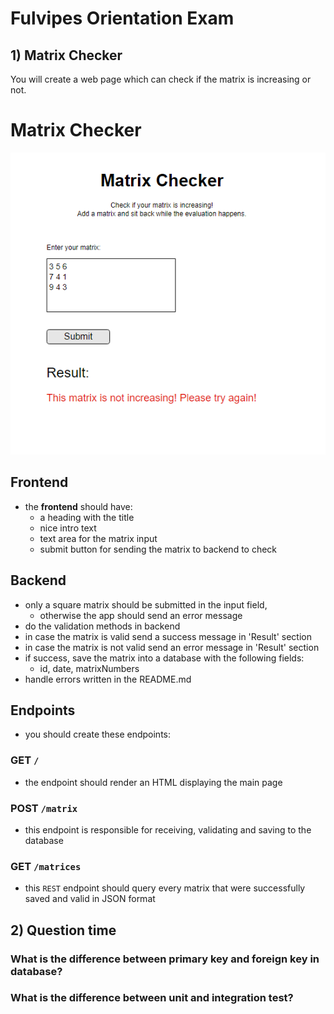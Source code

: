 # Fulvipes Orientation Exam

## 1) Matrix Checker

You will create a web page which can check if the matrix is increasing or not.

# Matrix Checker

![main](assets/index.png)

## Frontend

  - the **frontend** should have:
    - a heading with the title
    - nice intro text
    - text area for the matrix input
    - submit button for sending the matrix to backend to check


## Backend

  - only a square matrix should be submitted in the input field,
    - otherwise the app should send an error message
  - do the validation methods in backend
  - in case the matrix is valid send a success message in 'Result' section
  - in case the matrix is not valid send an error message in 'Result' section
  - if success, save the matrix into a database with the following fields:
    - id, date, matrixNumbers
  - handle errors written in the README.md


## Endpoints
  - you should create these endpoints:

### GET `/`
  - the endpoint should render an HTML displaying the main page

### POST `/matrix`
  - this endpoint is responsible for receiving, validating and saving to the database

### GET `/matrices`
  - this `REST` endpoint should query every matrix that were successfully saved and valid in JSON format

## 2) Question time

### What is the difference between primary key and foreign key in database?

### What is the difference between unit and integration test?
